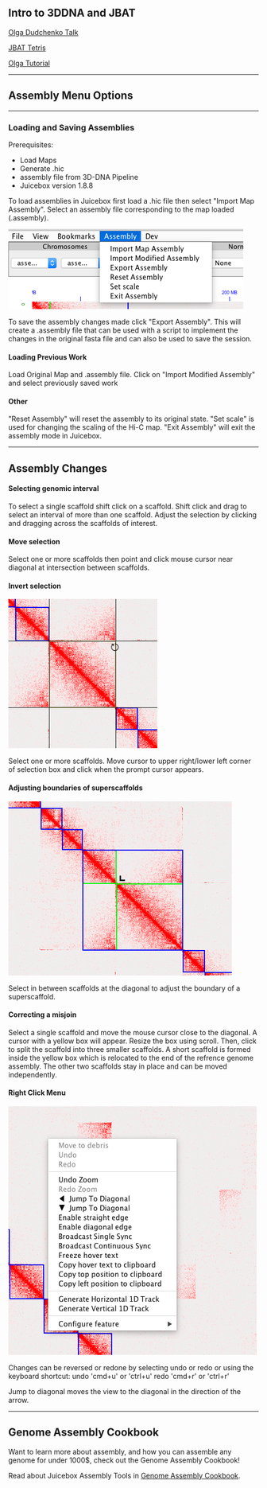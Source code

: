 
## Intro to 3DDNA and JBAT

[Olga Dudchenko Talk](https://www.youtube.com/embed/UL1tPzJRDCE ':include :type=iframe width=100% height=400px')

[JBAT Tetris](https://www.youtube.com/embed/IMmVp8FodmY ':include :type=iframe width=100% height=400px')

[Olga Tutorial](https://www.youtube.com/embed/Nj7RhQZHM18 ':include :type=iframe width=100% height=400px')

----

## Assembly Menu Options

----
### Loading and Saving Assemblies

Prerequisites:
- Load Maps 
- Generate .hic
- assembly file from 3D-DNA Pipeline
- Juicebox version 1.8.8

To load assemblies in Juicebox first load a .hic file then select "Import Map Assembly". Select an assembly file corresponding to the map loaded (.assembly).

 <img src="https://raw.githubusercontent.com/aidenlab/welcome-images/main/juicebox.images/assembly_menu.png" alt="assembly_menu">

To save the assembly changes made click "Export Assembly". This will create a .assembly file that can be used with a script to implement the changes in the original fasta file and can also be used to save the session.
#### Loading Previous Work

Load Original Map and .assembly file. Click on "Import Modified Assembly" and select previously saved work
#### Other

"Reset Assembly" will reset the assembly to its original state.
"Set scale" is used for changing the scaling of the Hi-C map.
"Exit Assembly" will exit the assembly mode in Juicebox.

----
## Assembly Changes

#### Selecting genomic interval
To select a single scaffold shift click on a scaffold. Shift click and drag to select an interval of more than one scaffold. Adjust the selection by clicking and dragging across the scaffolds of interest.
#### Move selection
Select one or more scaffolds then point and click mouse cursor near diagonal at intersection between scaffolds.
#### Invert selection
 <img src="https://raw.githubusercontent.com/aidenlab/welcome-images/main/juicebox.images/invert.png" alt="invert">

Select one or more scaffolds. Move cursor to upper right/lower left corner of selection box and click when the prompt cursor appears.
#### Adjusting boundaries of superscaffolds
 <img src="https://raw.githubusercontent.com/aidenlab/welcome-images/main/juicebox.images/group_ungroup.png" alt="group_ungroup">

Select in between scaffolds at the diagonal to adjust the boundary of a superscaffold.
#### Correcting a misjoin
Select a single scaffold and move the mouse cursor close to the diagonal. A cursor with a yellow box will appear. Resize the box using scroll. Then, click to split the scaffold into three smaller scaffolds. A short scaffold is formed inside the yellow box which is relocated to the end of the refrence genome assembly. The other two scaffolds stay in place and can be moved independently.
#### Right Click Menu

<img src="https://raw.githubusercontent.com/aidenlab/welcome-images/main/juicebox.images/assembly_right_click_menu.png" alt="assembly_right_click_menu">

Changes can be reversed or redone by selecting undo or redo or using the keyboard shortcut:
undo 'cmd+u' or 'ctrl+u' 
redo 'cmd+r' or  'ctrl+r'

Jump to diagonal moves the view to the diagonal in the direction of the arrow.

----

## Genome Assembly Cookbook

Want to learn more about assembly, and how you can assemble any genome for under 1000$, check out the Genome Assembly Cookbook!

Read about Juicebox Assembly Tools in <a href="https://www.dropbox.com/s/yq5oeuh0c9dlzhw/manual_180322.pdf?dl=0">Genome Assembly Cookbook</a>.




